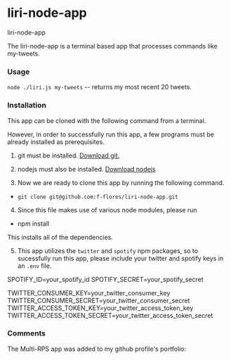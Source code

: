 # liri-node-app
liri-node-app

The liri-node-app is a terminal based app that processes commands like my-tweets.

### Usage

`node ./liri.js my-tweets` -- returns my most recent 20 tweets.

### Installation

This app can be cloned with the following command from a terminal. 

However, in order to successfully run this app, a few programs must be already installed as prerequisites.

1. git must be installed. 
  [Download git.](https://git-scm.com/downloads)

2. nodejs must also be installed.
  [Download nodejs](https://nodejs.org/en/download/)

3. Now we are ready to clone this app by running the following command.

* `git clone git@github.com:f-flores/liri-node-app.git`

4. Since this file makes use of various node modules, please run

* npm install

This installs all of the dependencies.

5. This app utilizes the `twitter` and `spotify` npm packages, so to sucessfully run this app, please include your twitter and spotify keys in an `.env` file.

SPOTIFY_ID=your_spotify_id
SPOTIFY_SECRET=your_spotify_secret

TWITTER_CONSUMER_KEY=your_twitter_consumer_key
TWITTER_CONSUMER_SECRET=your_twitter_consumer_secret
TWITTER_ACCESS_TOKEN_KEY=your_twitter_access_token_key
TWITTER_ACCESS_TOKEN_SECRET=your_twitter_access_token_secret


### Comments

The Multi-RPS app was added to my github profile's portfolio:



